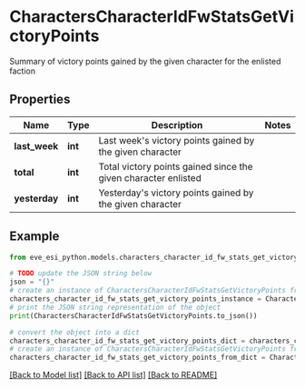 # CharactersCharacterIdFwStatsGetVictoryPoints

Summary of victory points gained by the given character for the enlisted faction

## Properties

Name | Type | Description | Notes
------------ | ------------- | ------------- | -------------
**last_week** | **int** | Last week&#39;s victory points gained by the given character | 
**total** | **int** | Total victory points gained since the given character enlisted | 
**yesterday** | **int** | Yesterday&#39;s victory points gained by the given character | 

## Example

```python
from eve_esi_python.models.characters_character_id_fw_stats_get_victory_points import CharactersCharacterIdFwStatsGetVictoryPoints

# TODO update the JSON string below
json = "{}"
# create an instance of CharactersCharacterIdFwStatsGetVictoryPoints from a JSON string
characters_character_id_fw_stats_get_victory_points_instance = CharactersCharacterIdFwStatsGetVictoryPoints.from_json(json)
# print the JSON string representation of the object
print(CharactersCharacterIdFwStatsGetVictoryPoints.to_json())

# convert the object into a dict
characters_character_id_fw_stats_get_victory_points_dict = characters_character_id_fw_stats_get_victory_points_instance.to_dict()
# create an instance of CharactersCharacterIdFwStatsGetVictoryPoints from a dict
characters_character_id_fw_stats_get_victory_points_from_dict = CharactersCharacterIdFwStatsGetVictoryPoints.from_dict(characters_character_id_fw_stats_get_victory_points_dict)
```
[[Back to Model list]](../README.md#documentation-for-models) [[Back to API list]](../README.md#documentation-for-api-endpoints) [[Back to README]](../README.md)


